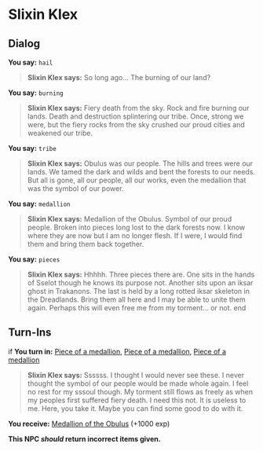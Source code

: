 # Slixin Klex

## Dialog

**You say:** `hail`



>**Slixin Klex says:** So long ago... The burning of our land?

**You say:** `burning`



>**Slixin Klex says:** Fiery death from the sky. Rock and fire burning our lands. Death and destruction splintering our tribe. Once, strong we were, but the fiery rocks from the sky crushed our proud cities and weakened our tribe.

**You say:** `tribe`



>**Slixin Klex says:** Obulus was our people. The hills and trees were our lands. We tamed the dark and wilds and bent the forests to our needs. But all is gone, all our people, all our works, even the medallion that was the symbol of our power.

**You say:** `medallion`



>**Slixin Klex says:** Medallion of the Obulus. Symbol of our proud people. Broken into pieces long lost to the dark forests now. I know where they are now but I am no longer flesh. If I were, I would find them and bring them back together.

**You say:** `pieces`



>**Slixin Klex says:** Hhhhh. Three pieces there are. One sits in the hands of Sselot though he knows its purpose not. Another sits upon an iksar ghost in Trakanons. The last is held by a long rotted iksar skeleton in the Dreadlands. Bring them all here and I may be able to unite them again. Perhaps this will even free me from my torment... or not.
end

## Turn-Ins



if **You turn in:** [Piece of a medallion](/item/19956), [Piece of a medallion](/item/19957), [Piece of a medallion](/item/19958)


>**Slixin Klex says:** Ssssss. I thought I would never see these. I never thought the symbol of our people would be made whole again. I feel no rest for my sssoul though. My torment still flows as freely as when my peoples first suffered fiery death. I need this not. It is useless to me. Here, you take it. Maybe you can find some good to do with it.


 **You receive:**  [Medallion of the Obulus](/item/19953) (+1000 exp)

**This NPC *should* return incorrect items given.**






